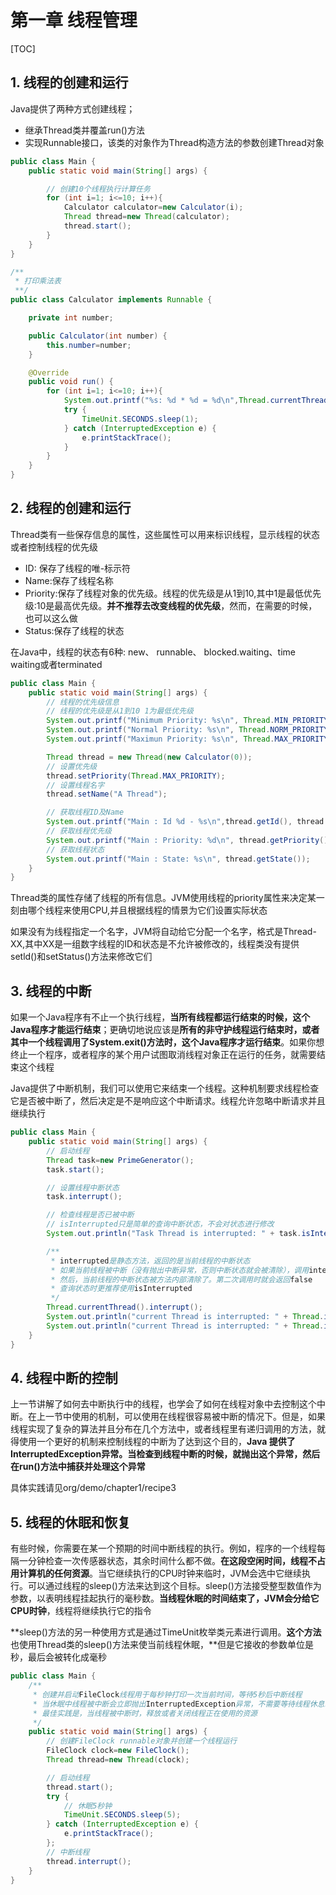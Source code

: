 # 第一章 线程管理

[TOC]

## 1. 线程的创建和运行
Java提供了两种方式创建线程；
- 继承Thread类并覆盖run()方法
- 实现Runnable接口，该类的对象作为Thread构造方法的参数创建Thread对象
```java
public class Main {
    public static void main(String[] args) {

        // 创建10个线程执行计算任务
        for (int i=1; i<=10; i++){
            Calculator calculator=new Calculator(i);
            Thread thread=new Thread(calculator);
            thread.start();
        }
    }
}

/**
 * 打印乘法表
 **/
public class Calculator implements Runnable {

    private int number;

    public Calculator(int number) {
        this.number=number;
    }

    @Override
    public void run() {
        for (int i=1; i<=10; i++){
            System.out.printf("%s: %d * %d = %d\n",Thread.currentThread().getName(),number,i,i*number);
            try {
                TimeUnit.SECONDS.sleep(1);
            } catch (InterruptedException e) {
                e.printStackTrace();
            }
        }
    }
}
```



## 2. 线程的创建和运行

Thread类有一些保存信息的属性，这些属性可以用来标识线程，显示线程的状态或者控制线程的优先级
- ID: 保存了线程的唯-标示符
- Name:保存了线程名称
- Priority:保存了线程对象的优先级。线程的优先级是从1到10,其中1是最低优先级:10是最高优先级。**并不推荐去改变线程的优先级**，然而，在需要的时候，也可以这么做
- Status:保存了线程的状态

在Java中，线程的状态有6种: new、 runnable、 blocked.waiting、time waiting或者terminated
```java
public class Main {
    public static void main(String[] args) {
        // 线程的优先级信息
        // 线程的优先级是从1到10 1为最低优先级
        System.out.printf("Minimum Priority: %s\n", Thread.MIN_PRIORITY);
        System.out.printf("Normal Priority: %s\n", Thread.NORM_PRIORITY);
        System.out.printf("Maximun Priority: %s\n", Thread.MAX_PRIORITY);

        Thread thread = new Thread(new Calculator(0));
        // 设置优先级
        thread.setPriority(Thread.MAX_PRIORITY);
        // 设置线程名字
        thread.setName("A Thread");

        // 获取线程ID及Name
        System.out.printf("Main : Id %d - %s\n",thread.getId(), thread.getName());
        // 获取线程优先级
        System.out.printf("Main : Priority: %d\n", thread.getPriority());
        // 获取线程状态
        System.out.printf("Main : State: %s\n", thread.getState());
    }
}
```

Thread类的属性存储了线程的所有信息。JVM使用线程的priority属性来决定某一刻由哪个线程来使用CPU,并且根据线程的情景为它们设置实际状态

如果没有为线程指定一个名字，JVM将自动给它分配一个名字，格式是Thread-XX,其中XX是一组数字线程的ID和状态是不允许被修改的，线程类没有提供setld()和setStatus()方法来修改它们



## 3. 线程的中断  

如果一个Java程序有不止一个执行线程，**当所有线程都运行结束的时候，这个Java程序才能运行结束**；更确切地说应该是**所有的非守护线程运行结束时，或者其中一个线程调用了System.exit()方法时，这个Java程序才运行结束**。如果你想终止一个程序，或者程序的某个用户试图取消线程对象正在运行的任务，就需要结束这个线程

Java提供了中断机制，我们可以使用它来结束一个线程。这种机制要求线程检查它是否被中断了，然后决定是不是响应这个中断请求。线程允许忽略中断请求并且继续执行

```java
public class Main {
    public static void main(String[] args) {
        // 启动线程
        Thread task=new PrimeGenerator();
        task.start();

        // 设置线程中断状态
        task.interrupt();

        // 检查线程是否已被中断
        // isInterrupted只是简单的查询中断状态，不会对状态进行修改
        System.out.println("Task Thread is interrupted: " + task.isInterrupted());

        /**
         * interrupted是静态方法，返回的是当前线程的中断状态
         * 如果当前线程被中断（没有抛出中断异常，否则中断状态就会被清除），调用interrupted方法，第一次会返回true
         * 然后，当前线程的中断状态被方法内部清除了。第二次调用时就会返回false
         * 查询状态时更推荐使用isInterrupted
         */
        Thread.currentThread().interrupt();
        System.out.println("current Thread is interrupted: " + Thread.interrupted());
        System.out.println("current Thread is interrupted: " + Thread.interrupted());
    }
}
```



## 4. 线程中断的控制
上一节讲解了如何去中断执行中的线程，也学会了如何在线程对象中去控制这个中断。在上一节中使用的机制，可以使用在线程很容易被中断的情况下。但是，如果线程实现了复杂的算法并且分布在几个方法中，或者线程里有递归调用的方法，就得使用一个更好的机制来控制线程的中断为了达到这个目的，**Java 提供了InterruptedException异常。当检查到线程中断的时候，就抛出这个异常，然后在run()方法中捕获并处理这个异常**

具体实践请见org/demo/chapter1/recipe3



## 5. 线程的休眠和恢复

有些时候，你需要在某一个预期的时间中断线程的执行。例如，程序的一个线程每隔一分钟检查一次传感器状态，其余时间什么都不做。**在这段空闲时间，线程不占用计算机的任何资源**。当它继续执行的CPU时钟来临时，JVM会选中它继续执行。可以通过线程的sleep()方法来达到这个目标。sleep()方法接受整型数值作为参数，以表明线程挂起执行的毫秒数。**当线程休眠的时间结束了，JVM会分给它CPU时钟**，线程将继续执行它的指令

**sleep()方法的另一种使用方式是通过TimeUnit枚举类元素进行调用。**这个方法**也使用Thread类的sleep()方法来使当前线程休眠，**但是它接收的参数单位是秒，最后会被转化成毫秒

```java
public class Main {
    /**
     * 创建并启动FileClock线程用于每秒钟打印一次当前时间，等待5秒后中断线程
     * 当休眠中线程被中断会立即抛出InterruptedException异常，不需要等待线程休息时间结束
     * 最佳实践是，当线程被中断时，释放或者关闭线程正在使用的资源
     */
    public static void main(String[] args) {
        // 创建FileClock runnable对象并创建一个线程运行
        FileClock clock=new FileClock();
        Thread thread=new Thread(clock);

        // 启动线程
        thread.start();
        try {
            // 休眠5秒钟
            TimeUnit.SECONDS.sleep(5);
        } catch (InterruptedException e) {
            e.printStackTrace();
        };
        // 中断线程
        thread.interrupt();
    }
}
```

